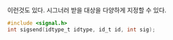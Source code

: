 이런것도 있다.
시그너러 받을 대상을 다양하게 지정할 수 있다.
```c
#include <signal.h>
int sigsend(idtype_t idtype, id_t id, int sig);
```